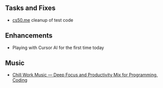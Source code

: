 ## Tasks and Fixes
* [cs50.me](https://cs50.me) cleanup of test code

## Enhancements
* Playing with Cursor AI for the first time today

## Music
* [Chill Work Music — Deep Focus and Productivity Mix for Programming, Coding](https://youtu.be/dheqxLgg-qg?si=eezZFxHqsT1KV2Yr)
